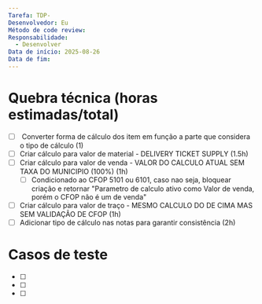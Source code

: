 ```yaml
---
Tarefa: TDP-
Desenvolvedor: Eu
Método de code review:
Responsabilidade:
  - Desenvolver
Data de início: 2025-08-26
Data de fim:
---
```

# Quebra técnica (horas estimadas/total)

- [ ]  Converter forma de cálculo dos item em função a parte que considera o tipo de cálculo (1)
- [ ] Criar cálculo para valor de material  - DELIVERY TICKET SUPPLY (1.5h)
- [ ] Criar cálculo para valor de venda - VALOR DO CALCULO ATUAL SEM TAXA DO MUNICIPIO (100%) (1h)
	- [ ] Condicionado ao CFOP 5101 ou 6101, caso nao seja, bloquear criação e retornar "Parametro de calculo ativo como Valor de venda, porém o CFOP não é um de venda"
- [ ] Criar cálculo para valor de traço - MESMO CALCULO DO DE CIMA MAS SEM VALIDAÇÂO DE CFOP (1h)
- [ ] Adicionar tipo de cálculo nas notas para garantir consistência (2h)

# Casos de teste

- [ ] 
- [ ] 
- [ ] 



